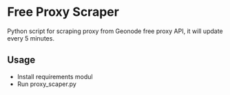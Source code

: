# Free Proxy Scraper
Python script for scraping proxy from Geonode free proxy API, it will update every 5 minutes.

## Usage
- Install requirements modul
- Run proxy_scaper.py